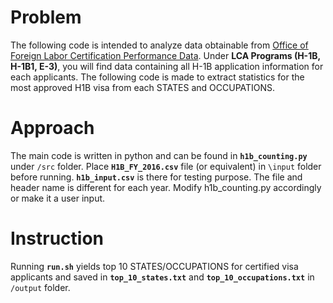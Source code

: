 # Problem
The following code is intended to analyze data obtainable from [Office of Foreign Labor Certification Performance Data](https://www.foreignlaborcert.doleta.gov/performancedata.cfm#dis).  Under **LCA Programs (H-1B, H-1B1, E-3)**, you will find data containing all H-1B application information for each applicants.  The following code is made to extract statistics for the most approved H1B visa from each STATES and OCCUPATIONS. 

# Approach
The main code is written in python and can be found in __`h1b_counting.py`__ under `/src` folder.  Place __`H1B_FY_2016.csv`__ file (or equivalent) in `\input` folder before running.  __`h1b_input.csv`__ is there for testing purpose.  The file and header name  is different for each year.  Modify h1b_counting.py accordingly or make it a user input.   

# Instruction
Running __`run.sh`__ yields top 10 STATES/OCCUPATIONS for certified visa applicants and saved in __`top_10_states.txt`__ and __`top_10_occupations.txt`__ in `/output` folder.  

 
